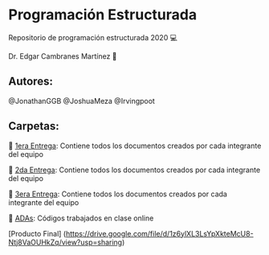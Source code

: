 # Programación Estructurada
Repositorio de programación estructurada 2020 :computer:

Dr. Edgar Cambranes Martínez :space_invader:

## Autores:
@JonathanGGB
@JoshuaMeza
@Irvingpoot

## Carpetas:
:file_folder: [1era Entrega](https://github.com/JoshuaMeza/CodePain_PE/tree/master/1raEntrega): Contiene todos los documentos creados por cada integrante del equipo

:file_folder: [2da Entrega](https://github.com/JoshuaMeza/CodePain_PE/tree/master/2daEntrega): Contiene todos los documentos creados por cada integrante del equipo

:file_folder: [3era Entrega](https://github.com/JoshuaMeza/CodePain_PE/tree/master/3raEntrega): Contiene todos los documentos creados por cada integrante del equipo

:file_folder: [ADAs](https://github.com/JoshuaMeza/CodePain_PE/tree/master/ADAs): Códigos trabajados en clase online 

[Producto Final] (https://drive.google.com/file/d/1z6ylXL3LsYpXkteMcU8-Ntj8VaOUHkZq/view?usp=sharing)
